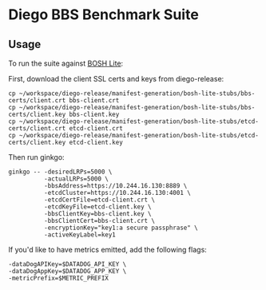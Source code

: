 # Diego BBS Benchmark Suite

## Usage

To run the suite against [BOSH Lite](https://github.com/cloudfoundry/bosh-lite):

First, download the client SSL certs and keys from diego-release:

```
cp ~/workspace/diego-release/manifest-generation/bosh-lite-stubs/bbs-certs/client.crt bbs-client.crt
cp ~/workspace/diego-release/manifest-generation/bosh-lite-stubs/bbs-certs/client.key bbs-client.key
cp ~/workspace/diego-release/manifest-generation/bosh-lite-stubs/etcd-certs/client.crt etcd-client.crt
cp ~/workspace/diego-release/manifest-generation/bosh-lite-stubs/etcd-certs/client.key etcd-client.key
```

Then run ginkgo:

```
ginkgo -- -desiredLRPs=5000 \
          -actualLRPs=5000 \
          -bbsAddress=https://10.244.16.130:8889 \
          -etcdCluster=https://10.244.16.130:4001 \
          -etcdCertFile=etcd-client.crt \
          -etcdKeyFile=etcd-client.key \
          -bbsClientKey=bbs-client.key \
          -bbsClientCert=bbs-client.crt \
          -encryptionKey="key1:a secure passphrase" \
          -activeKeyLabel=key1
```

If you'd like to have metrics emitted, add the following flags:

```
-dataDogAPIKey=$DATADOG_API_KEY \
-dataDogAppKey=$DATADOG_APP_KEY \
-metricPrefix=$METRIC_PREFIX
```
